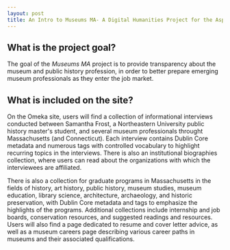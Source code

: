 ```yaml
---
layout: post
title: An Intro to Museums MA- A Digital Humanities Project for the Aspiring Museum Professional
---
```


## What is the project goal?

The goal of the *Museums MA* project is to provide transparency about the museum and public history profession, in order to better prepare emerging museum professionals as they enter the job market.

## What is included on the site?

On the Omeka site, users will find a collection of informational interviews conducted between Samantha Frost, a Northeastern University public history master's student, and several museum professionals throught Massachusetts (and Connecticut). Each interview contains Dublin Core metadata and numerous tags with controlled vocabulary to highlight recurring topics in the interviews. There is also an institutional biographies collection, where users can read about the organizations with which the interviewees are affiliated.

There is also a collection for graduate programs in Massachusetts in the fields of history, art history, public history, museum studies, museum education, library science, architecture, archaeology, and historic preservation, with Dublin Core metadata and tags to emphasize the highlights of the programs. Additional collections include internship and job boards, conservation resources, and suggested readings and resources. Users will also find a page dedicated to resume and cover letter advice, as well as a museum careers page describing various career paths in museums and their associated qualifications. 